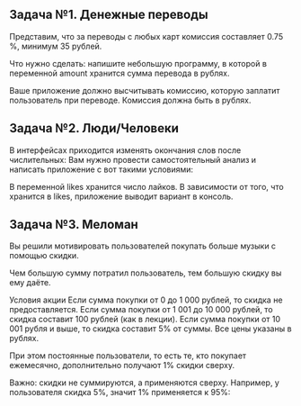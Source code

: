 ## Задача №1. Денежные переводы

Представим, что за переводы с любых карт комиссия составляет 0.75 %, минимум 35 рублей.

Что нужно сделать: напишите небольшую программу, в которой в переменной amount хранится сумма перевода в рублях.

Ваше приложение должно высчитывать комиссию, которую заплатит пользователь при переводе. Комиссия должна быть в рублях.

## Задача №2. Люди/Человеки

В интерфейсах приходится изменять окончания слов после числительных:
Вам нужно провести самостоятельный анализ и написать приложение с вот такими условиями:

В переменной likes хранится число лайков.
В зависимости от того, что хранится в likes, приложение выводит вариант в консоль.

## Задача №3. Меломан

Вы решили мотивировать пользователей покупать больше музыки с помощью скидки.

Чем большую сумму потратил пользователь, тем большую скидку вы ему даёте.

Условия акции
Если сумма покупки от 0 до 1 000 рублей, то скидка не предоставляется.
Если сумма покупки от 1 001 до 10 000 рублей, то скидка составит 100 рублей (как в лекции).
Если сумма покупки от 10 001 рубля и выше, то скидка составит 5% от суммы.
Все цены указаны в рублях.

При этом постоянные пользователи, то есть те, кто покупает ежемесячно, дополнительно получают 1% скидки сверху.

Важно: скидки не суммируются, а применяются сверху. Например, у пользователя скидка 5%, значит 1% применяется к 95%: